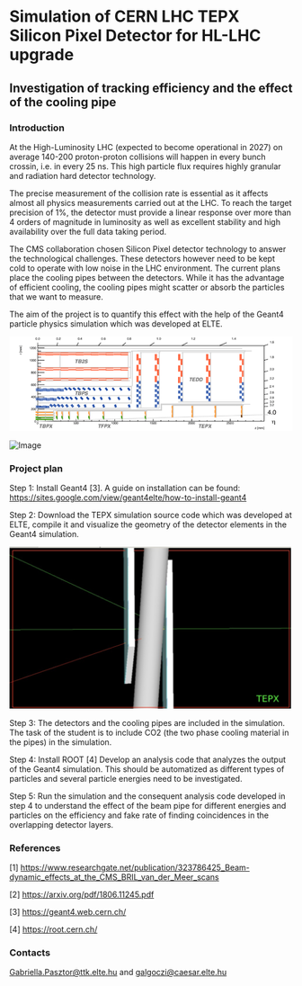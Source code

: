 # Simulation of CERN LHC TEPX Silicon Pixel Detector for HL-LHC upgrade

## Investigation of tracking efficiency and the effect of the cooling pipe

### Introduction

At the High-Luminosity LHC (expected to become operational in 2027) on average 140-200 proton-proton collisions will happen in every bunch crossin, i.e. in every 25 ns. This high particle flux requires highly granular and radiation hard detector technology.

The precise measurement of the collision rate is essential as it affects almost all physics measurements carried out at the LHC. To reach the target precision of 1%, the detector must provide a linear response over more than 4 orders of magnitude in luminosity as well as excellent stability and high availability over the full data taking period.

The CMS collaboration chosen Silicon Pixel detector technology to answer the technological challenges. These detectors however need to be kept cold to operate with low noise in the LHC environment. The current plans place the cooling pipes between the detectors. While it has the advantage of efficient cooling, the cooling pipes might scatter or absorb the particles that we want to measure. 

The aim of the project is to quantify this effect with the help of the Geant4 particle physics simulation which was developed at ELTE.

![Image](Sketch-of-one-quarter-of-the-layout-of-the-CMS-Tracker-for-HL-LHC-in-the-r-z-view.png "Hl-LHC upgraded CMS Tracking system")

![Image](TEPX_PCB.png "Layout of a TEPX detector layer")

### Project plan

Step 1: Install Geant4 [3]. A guide on installation can be found:
https://sites.google.com/view/geant4elte/how-to-install-geant4

Step 2: Download the TEPX simulation source code which was developed at ELTE, compile it and visualize the geometry of the detector elements in the Geant4 simulation.

![Image](TEPX_Screenshot2020-02-09_233312.png "TEPX Simulation")

Step 3: The detectors and the cooling pipes are included in the simulation. The task of the student is to include CO2 (the two phase cooling material in the pipes) in the simulation.

Step 4: Install ROOT [4]
Develop an analysis code that analyzes the output of the Geant4 simulation. This should be automatized as different types of particles and several particle energies need to be investigated.

Step 5: Run the simulation and the consequent analysis code developed in step 4 to understand the effect of the beam pipe for different energies and particles on the efficiency and fake rate of finding coincidences in the overlapping detector layers.

### References

[1] https://www.researchgate.net/publication/323786425_Beam-dynamic_effects_at_the_CMS_BRIL_van_der_Meer_scans

[2] https://arxiv.org/pdf/1806.11245.pdf

[3] https://geant4.web.cern.ch/

[4] https://root.cern.ch/

### Contacts

Gabriella.Pasztor@ttk.elte.hu and galgoczi@caesar.elte.hu
